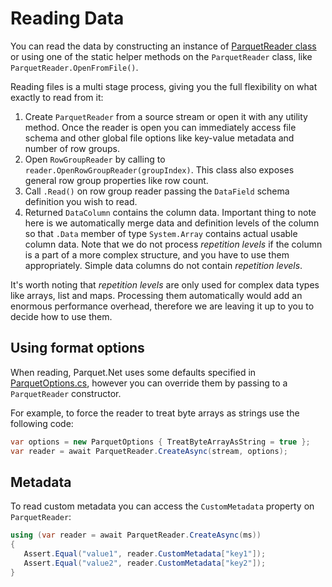 # Reading Data

You can read the data by constructing an instance of [ParquetReader class](../src/Parquet/ParquetReader.cs) or using one of the static helper methods on the `ParquetReader` class, like `ParquetReader.OpenFromFile()`.

Reading files is a multi stage process, giving you the full flexibility on what exactly to read from it:

1. Create `ParquetReader` from a source stream or open it with any utility method. Once the reader is open you can immediately access file schema and other global file options like key-value metadata and number of row groups.
2. Open `RowGroupReader` by calling to `reader.OpenRowGroupReader(groupIndex)`. This class also exposes general row group properties like row count.
3. Call `.Read()` on row group reader passing the `DataField` schema definition you wish to read.
4. Returned `DataColumn` contains the column data. Important thing to note here is we automatically merge data and definition levels of the column so that `.Data` member of type `System.Array` contains actual usable column data. Note that we do not process *repetition levels* if the column is a part of a more complex structure, and you have to use them appropriately. Simple data columns do not contain *repetition levels*.

It's worth noting that *repetition levels* are only used for complex data types like arrays, list and maps. Processing them automatically would add an enormous performance overhead, therefore we are leaving it up to you to decide how to use them.

## Using format options

When reading, Parquet.Net uses some defaults specified in [ParquetOptions.cs](../src/Parquet/ParquetOptions.cs), however you can override them by passing to a `ParquetReader` constructor.

For example, to force the reader to treat byte arrays as strings use the following code:

```csharp
var options = new ParquetOptions { TreatByteArrayAsString = true };
var reader = await ParquetReader.CreateAsync(stream, options);
```

## Metadata

To read custom metadata you can access the `CustomMetadata` property on `ParquetReader`:

```csharp
using (var reader = await ParquetReader.CreateAsync(ms))
{
   Assert.Equal("value1", reader.CustomMetadata["key1"]);
   Assert.Equal("value2", reader.CustomMetadata["key2"]);
}
```